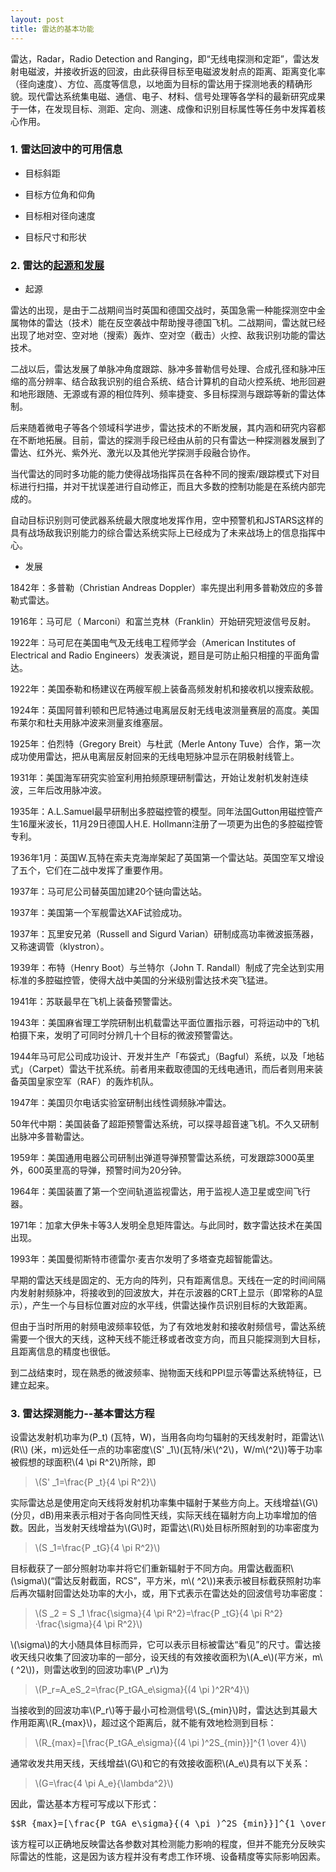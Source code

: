 ```yaml
---
layout: post
title: 雷达的基本功能
---
```


雷达，Radar，Radio Detection and Ranging，即“无线电探测和定距”，雷达发射电磁波，并接收折返的回波，由此获得目标至电磁波发射点的距离、距离变化率（径向速度）、方位、高度等信息，以地面为目标的雷达用于探测地表的精确形貌。现代雷达系统集电磁、通信、电子、材料、信号处理等各学科的最新研究成果于一体，在发现目标、测距、定向、测速、成像和识别目标属性等任务中发挥着核心作用。

### 1. 雷达回波中的可用信息

+ 目标斜距

+ 目标方位角和仰角

+ 目标相对径向速度

+ 目标尺寸和形状

### 2. 雷达的[起源和发展][1]

+ 起源

雷达的出现，是由于二战期间当时英国和德国交战时，英国急需一种能探测空中金属物体的雷达（技术）能在反空袭战中帮助搜寻德国飞机。二战期间，雷达就已经出现了地对空、空对地（搜索）轰炸、空对空（截击）火控、敌我识别功能的雷达技术。

二战以后，雷达发展了单脉冲角度跟踪、脉冲多普勒信号处理、合成孔径和脉冲压缩的高分辨率、结合敌我识别的组合系统、结合计算机的自动火控系统、地形回避和地形跟随、无源或有源的相位阵列、频率捷变、多目标探测与跟踪等新的雷达体制。

后来随着微电子等各个领域科学进步，雷达技术的不断发展，其内涵和研究内容都在不断地拓展。目前，雷达的探测手段已经由从前的只有雷达一种探测器发展到了雷达、红外光、紫外光、激光以及其他光学探测手段融合协作。

当代雷达的同时多功能的能力使得战场指挥员在各种不同的搜索/跟踪模式下对目标进行扫描，并对干扰误差进行自动修正，而且大多数的控制功能是在系统内部完成的。

自动目标识别则可使武器系统最大限度地发挥作用，空中预警机和JSTARS这样的具有战场敌我识别能力的综合雷达系统实际上已经成为了未来战场上的信息指挥中心。

+ 发展

1842年：多普勒（Christian Andreas Doppler）率先提出利用多普勒效应的多普勒式雷达。

1916年：马可尼（ Marconi）和富兰克林（Franklin）开始研究短波信号反射。

1922年：马可尼在美国电气及无线电工程师学会（American Institutes of Electrical and Radio Engineers）发表演说，题目是可防止船只相撞的平面角雷达。

1922年：美国泰勒和杨建议在两艘军舰上装备高频发射机和接收机以搜索敌舰。

1924年：英国阿普利顿和巴尼特通过电离层反射无线电波测量赛层的高度。美国布莱尔和杜夫用脉冲波来测量亥维塞层。

1925年：伯烈特（Gregory Breit）与杜武（Merle Antony Tuve）合作，第一次成功使用雷达，把从电离层反射回来的无线电短脉冲显示在阴极射线管上。

1931年：美国海军研究实验室利用拍频原理研制雷达，开始让发射机发射连续波，三年后改用脉冲波。

1935年：A.L.Samuel最早研制出多腔磁控管的模型。同年法国Gutton用磁控管产生16厘米波长，11月29日德国人H.E. Hollmann注册了一项更为出色的多腔磁控管专利。

1936年1月：英国W.瓦特在索夫克海岸架起了英国第一个雷达站。英国空军又增设了五个，它们在二战中发挥了重要作用。

1937年：马可尼公司替英国加建20个链向雷达站。

1937年：美国第一个军舰雷达XAF试验成功。

1937年：瓦里安兄弟（Russell and Sigurd Varian）研制成高功率微波振荡器，又称速调管（klystron）。

1939年：布特（Henry Boot）与兰特尔（John T. Randall）制成了完全达到实用标准的多腔磁控管，使得大战中美国的分米级别雷达技术突飞猛进。

1941年：苏联最早在飞机上装备预警雷达。

1943年：美国麻省理工学院研制出机载雷达平面位置指示器，可将运动中的飞机柏摄下来，发明了可同时分辨几十个目标的微波预警雷达。

1944年马可尼公司成功设计、开发并生产「布袋式」（Bagful）系统，以及「地毡式」（Carpet）雷达干扰系统。前者用来截取德国的无线电通讯，而后者则用来装备英国皇家空军（RAF）的轰炸机队。

1947年：美国贝尔电话实验室研制出线性调频脉冲雷达。

50年代中期：美国装备了超距预警雷达系统，可以探寻超音速飞机。不久又研制出脉冲多普勒雷达。

1959年：美国通用电器公司研制出弹道导弹预警雷达系统，可发跟踪3000英里外，600英里高的导弹，预警时间为20分钟。

1964年：美国装置了第一个空间轨道监视雷达，用于监视人造卫星或空间飞行器。

1971年：加拿大伊朱卡等3人发明全息矩阵雷达。与此同时，数字雷达技术在美国出现。

1993年：美国曼彻斯特市德雷尔·麦吉尔发明了多塔查克超智能雷达。

早期的雷达天线是固定的、无方向的阵列，只有距离信息。天线在一定的时间间隔内发射射频脉冲，将接收到的回波放大，并在示波器的CRT上显示（即常称的A显示），产生一个与目标位置对应的水平线，供雷达操作员识别目标的大致距离。

但由于当时所用的射频电波频率较低，为了有效地发射和接收射频信号，雷达系统需要一个很大的天线，这种天线不能迁移或者改变方向，而且只能探测到大目标，且距离信息的精度也很低。

到二战结束时，现在熟悉的微波频率、抛物面天线和PPI显示等雷达系统特征，已建立起来。

### 3. 雷达探测能力--基本雷达方程

设雷达发射机功率为\(P\_t\) (瓦特，W)，当用各向均匀辐射的天线发射时，距雷达\\\\(R\\\\) (米，m)远处任一点的功率密度\\(S' _1\\)(瓦特/米\\(^2\\)，W/m\\(^2\\))等于功率被假想的球面积\\(4 \pi R^2\\)所除，即

>\\(S' _1=\frac{P _t}{4 \pi R^2}\\)

实际雷达总是使用定向天线将发射机功率集中辐射于某些方向上。天线增益\\(G\\) (分贝，dB)用来表示相对于各向同性天线，实际天线在辐射方向上功率增加的倍数。因此，当发射天线增益为\\(G\\)时，距雷达\\(R\\)处目标所照射到的功率密度为

>\\(S _1=\frac{P _tG}{4 \pi R^2}\\)

目标截获了一部分照射功率并将它们重新辐射于不同方向。用雷达截面积\\(\sigma\\)(“雷达反射截面，RCS”，平方米，m\\( ^2\\))来表示被目标截获照射功率后再次辐射回雷达处功率的大小，或，用下式表示在雷达处的回波信号功率密度：

>\\(S _2 = S _1 \frac{\sigma}{4 \pi R^2}=\frac{P _tG}{4 \pi R^2}&middot;\frac{\sigma}{4 \pi R^2}\\)

\\(\sigma\\)的大小随具体目标而异，它可以表示目标被雷达“看见”的尺寸。雷达接收天线只收集了回波功率的一部分，设天线的有效接收面积为\\(A\_e\\)(平方米，m\\( ^2\\))，则雷达收到的回波功率\\(P _r\\)为

>\\(P\_r=A\_eS\_2=\frac{P\_tGA_e\sigma}{(4 \pi )^2R^4}\\)

当接收到的回波功率\\(P\_r\\)等于最小可检测信号\\(S\_{min}\\)时，雷达达到其最大作用距离\\(R_{max}\\)，超过这个距离后，就不能有效地检测到目标：

>\\(R\_{max}=[\frac{P\_tGA\_e\sigma}{(4 \pi )^2S_{min}}]^{1 \over 4}\\)

通常收发共用天线，天线增益\\(G\\)和它的有效接收面积\\(A_e\\)具有以下关系：

>\\(G=\frac{4 \pi A_e}{\lambda^2}\\)

因此，雷达基本方程可写成以下形式：

<pre>$$R_{max}=[\frac{P_tGA_e\sigma}{(4 \pi )^2S_{min}}]^{1 \over 4}=[\frac{P_tA^2_e\sigma}{4 \pi \lambda^2S_{min}}]^{1 \over 4}$$</pre>

该方程可以正确地反映雷达各参数对其检测能力影响的程度，但并不能充分反映实际雷达的性能，这是因为该方程并没有考虑工作环境、设备精度等实际影响因素。

[1]:http://zh.wikipedia.org/wiki/%E9%9B%B7%E8%BE%BE "起源和发展"
